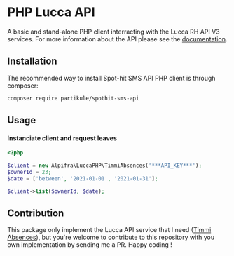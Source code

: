 # PHP Lucca API

A basic and stand-alone PHP client interracting with the Lucca RH API V3 services.
For more information about the API please see the [documentation](https://developers.lucca.fr/docs/lucca-legacyapi/ZG9jOjM3OTk0NDk5-getting-started).

## Installation

The recommended way to install Spot-hit SMS API PHP client is through composer:

```bash
composer require partikule/spothit-sms-api
```

## Usage

#### Instanciate client and request leaves

```php
<?php

$client = new Alpifra\LuccaPHP\TimmiAbsences('***API_KEY***');
$ownerId = 23;
$date = ['between', '2021-01-01', '2021-01-31'];

$client->list($ownerId, $date);
```

## Contribution

This package only implement the Lucca API service that I need ([Timmi Absences](https://developers.lucca.fr/docs/lucca-legacyapi/2713ebbef0217-timmi-absences-api)), but you're welcome to contribute to this repository with you own implementation by sending me a PR. Happy coding !
